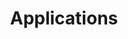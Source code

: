 ---
title: Applications
image: images/news-header.jpg
buttons:
    - text: ← Technical Articles
      url: "/technical-articles/"
---